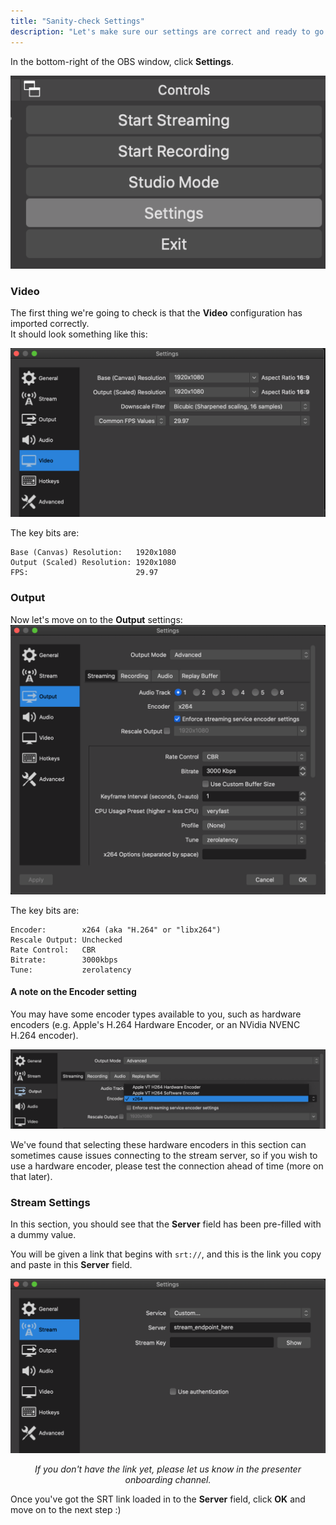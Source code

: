 ```yaml
---
title: "Sanity-check Settings"
description: "Let's make sure our settings are correct and ready to go."
---
```


In the bottom-right of the OBS window, click **Settings**.

![](settings.png)

### Video

The first thing we're going to check is that the **Video** configuration has imported correctly.  
It should look something like this:

![](settings-video.png)

The key bits are:  
```
Base (Canvas) Resolution:   1920x1080
Output (Scaled) Resolution: 1920x1080
FPS:                        29.97
```

### Output

Now let's move on to the **Output** settings:  
![](settings-output.png)

The key bits are:

```
Encoder:        x264 (aka "H.264" or "libx264")
Rescale Output: Unchecked
Rate Control:   CBR
Bitrate:        3000kbps
Tune:           zerolatency
```

#### A note on the Encoder setting

You may have some encoder types available to you, such as hardware encoders (e.g. Apple's H.264 Hardware Encoder, or
an NVidia NVENC H.264 encoder).

![](encoder-selection.png)

We've found that selecting these hardware encoders in this section can sometimes cause issues connecting to the stream
server, so if you wish to use a hardware encoder, please test the connection ahead of time (more on that later).

### Stream Settings

In this section, you should see that the **Server** field has been pre-filled with a dummy value.

You will be given a link that begins with `srt://`, and this is the link you copy and paste in this **Server** field.

![](settings-stream.png)
<p style="text-align:center;font-style:italic;">
  If you don't have the link yet, please let us know in the presenter onboarding channel.
</p>

Once you've got the SRT link loaded in to the **Server** field, click **OK** and move on to the next step :)
